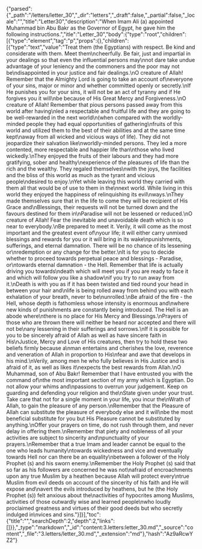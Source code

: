 {"parsed":{"_path":"/letters/letter_30","_dir":"letters","_draft":false,"_partial":false,"_locale":"","title":"Letter30","description":"When Imam Ali (a) appointed Muhammad bin Abu Bakr as the Governor of Egypt, he gave him the following instructions.","itle":"Letter_30","body":{"type":"root","children":[{"type":"element","tag":"p","props":{},"children":[{"type":"text","value":"Treat them (the Egyptians) with respect. Be kind and considerate with them. Meet them\ncheerfully. Be fair, just and impartial in your dealings so that even the influential persons may\nnot dare take undue advantage of your leniency and the commoners and the poor may not be\ndisappointed in your justice and fair dealings.\nO creature of Allah! Remember that the Almighty Lord is going to take an account of\neveryone of your sins, major or minor and whether committed openly or secretly.\nIf He punishes you for your sins, it will not be an act of tyranny and if He forgives you it will\nbe because of His Great Mercy and Forgiveness.\nO creature of Allah! Remember that pious persons passed away from this world after having\nled a respectable and fruitful life and they are going to be well-rewarded in the next world\n(when compared with the worldly-minded people they had equal opportunities of gathering\nfruits of this world and utilized them to the best of their abilities and at the same time kept\naway from all wicked and vicious ways of life). They did not jeopardize their salvation like\nworldly-minded persons. They led a more contented, more respectable and happier life than\nthose who lived wickedly.\nThey enjoyed the fruits of their labours and they had more gratifying, sober and healthy\nexperience of the pleasures of life than the rich and the wealthy. They regaled themselves\nwith the joys, the facilities and the bliss of this world as much as the tyrant and vicious people\ndesired to enjoy.\nYet while leaving this world they carried with them all that would be of use to them in the\nnext world. While living in this world they enjoyed the happiness of relinquishing its evil\nways.\nThey made themselves sure that in the life to come they will be recipient of His Grace and\nBlessings, their requests will not be turned down and the favours destined for them in\nParadise will not be lessened or reduced.\nO creature of Allah! Fear the inevitable and unavoidable death which is so near to everybody.\nBe prepared to meet it. Verily, it will come as the most important and the greatest event of\nyour life; it will either carry unmixed blessings and rewards for you or it will bring in its wake\npunishments, sufferings, and eternal damnation. There will be no chance of its lessening or\nredemption or any change for the better.\nIt is for you to decide whether to proceed towards perpetual peace and blessings - Paradise, or\ntowards eternal damnation - the Hell. Remember that life is actually driving you towards\ndeath which will meet you if you are ready to face it and which will follow you like a shadow\nif you try to run away from it.\nDeath is with you as if it has been twisted and tied round your head in between your hair and\nlife is being rolled away from behind you with each exhalation of your breath, never to be\nunrolled.\nBe afraid of the fire - the Hell, whose depth is fathomless whose intensity is enormous and\nwhere new kinds of punishments are constantly being introduced. The Hell is an abode where\nthere is no place for His Mercy and Blessings.\nPrayers of those who are thrown there will neither be heard nor accepted and there will not be\nany lessening in their sufferings and sorrows.\nIf it is possible for you to be sincerely afraid of Allah as well as have sincere faith in His\nJustice, Mercy and Love of His creatures, then try to hold these two beliefs firmly because a\nman entertains and cherishes the love, reverence and veneration of Allah in proportion to His\nfear and awe that develops in his mind.\nVerily, among men he who fully believes in His Justice and is afraid of it, as well as likes it\nexpects the best rewards from Allah.\nO Muhammad, son of Abu Bakr! Remember that I have entrusted you with the command of\nthe most important section of my army which is Egyptian. Do not allow your whims and\npassions to overrun your judgement. Keep on guarding and defending your religion and the\nState given under your trust. Take care that not for a single moment in your life, you incur the\nWrath of Allah, to gain the pleasure of any person.\nRemember that the Pleasure of Allah can substitute the pleasure of everybody else and it will\nbe the most beneficial substitute for you but His Pleasure cannot be substituted by anything.\nOffer your prayers on time, do not rush through them, and never delay in offering them.\nRemember that piety and nobleness of all your activities are subject to sincerity and\npunctuality of your prayers.\nRemember that a true Imam and leader cannot be equal to the one who leads humanity\ntowards wickedness and vice and eventually towards Hell nor can there be an equality\nbetween a follower of the Holy Prophet (s) and his sworn enemy.\nRemember the Holy Prophet (s) said that so far as his followers are concerned he was not\nafraid of encroachments upon any true Muslim by a heathen because Allah will protect every\ntrue Muslim from evil deeds on account of the sincerity of his faith and He will expose and\navert the evils introduced by heathens, but he (the Holy Prophet (s)) felt anxious about the\nactivities of hypocrites among Muslims, activities of those outwardly wise and learned people\nwho loudly proclaimed greatness and virtues of their good deeds but who secretly indulged in\nvices and sins."}]}],"toc":{"title":"","searchDepth":2,"depth":2,"links":[]}},"_type":"markdown","_id":"content:3.letters:letter_30.md","_source":"content","_file":"3.letters/letter_30.md","_extension":"md"},"hash":"Az9aRcwYZ2"}